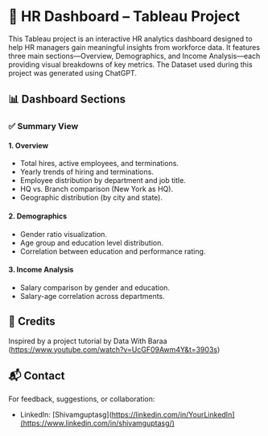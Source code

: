 # 🧠 HR Dashboard – Tableau Project
This Tableau project is an interactive HR analytics dashboard designed to help HR managers gain meaningful insights from workforce data. It features three main sections—Overview, Demographics, and Income Analysis—each providing visual breakdowns of key metrics. The Dataset used during this project was generated using ChatGPT.

## 📊 Dashboard Sections

### ✅ Summary View

#### 1. **Overview**
- Total hires, active employees, and terminations.
- Yearly trends of hiring and terminations.
- Employee distribution by department and job title.
- HQ vs. Branch comparison (New York as HQ).
- Geographic distribution (by city and state).

#### 2. **Demographics**
- Gender ratio visualization.
- Age group and education level distribution.
- Correlation between education and performance rating.

#### 3. **Income Analysis**
- Salary comparison by gender and education.
- Salary-age correlation across departments.

## 🙏 Credits

Inspired by a project tutorial by Data With Baraa (https://www.youtube.com/watch?v=UcGF09Awm4Y&t=3903s)

## 📬 Contact

For feedback, suggestions, or collaboration:
- LinkedIn: [Shivamguptasg](https://linkedin.com/in/YourLinkedIn](https://www.linkedin.com/in/shivamguptasg/)
